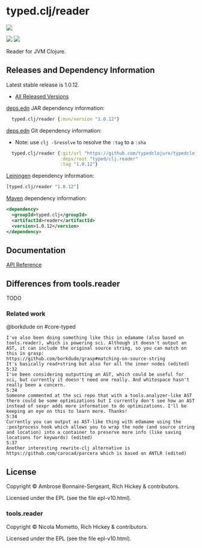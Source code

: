 <!-- DO NOT EDIT! Instead, edit `dev/resources/root-templates/typed/clj.reader/README.md` and run `./script/regen-selmer.sh` -->
# typed.clj/reader

<a href='https://typedclojure.org'><img src='../../doc/images/part-of-typed-clojure-project.png'></a>

<p>
  <a href='https://www.patreon.com/ambrosebs'><img src='../../doc/images/become_a_patron_button.png'></a>
  <a href='https://opencollective.com/typedclojure'><img src='../../doc/images/donate-to-our-collective.png'></a>
</p>

Reader for JVM Clojure.

## Releases and Dependency Information

Latest stable release is 1.0.12.

* [All Released Versions](https://clojars.org/typed.clj/reader)

[deps.edn](https://clojure.org/reference/deps_and_cli) JAR dependency information:

```clj
  typed.clj/reader {:mvn/version "1.0.12"}
```

[deps.edn](https://clojure.org/reference/deps_and_cli) Git dependency information:

- Note: use `clj -Sresolve` to resolve the `:tag` to a `:sha`

```clj
  typed.clj/reader {:git/url "https://github.com/typedclojure/typedclojure"
                    :deps/root "typed/clj.reader"
                    :tag "1.0.12"}
```

[Leiningen](https://github.com/technomancy/leiningen) dependency information:

```clojure
[typed.clj/reader "1.0.12"]
```

[Maven](https://maven.apache.org/) dependency information:

```XML
<dependency>
  <groupId>typed.clj</groupId>
  <artifactId>reader</artifactId>
  <version>1.0.12</version>
</dependency>
```

## Documentation

[API Reference](https://api.typedclojure.org/latest/typed.clj.reader/index.html)

## Differences from tools.reader

TODO

### Related work

@borkdude on #core-typed
```
I've also been doing something like this in edamame (also based on tools.reader), which is powering sci. Although it doesn't output an AST, it can include the original source string, so you can match on this in grasp:
https://github.com/borkdude/grasp#matching-on-source-string
It's basically read+string but also for all the inner nodes (edited) 
5:32
I've been considering outputting an AST, which could be useful for sci, but currently it doesn't need one really. And whitespace hasn't really been a concern.
5:34
Someone commented at the sci repo that with a tools.analyzer-like AST there could be some optimizations but I currently don't see how an AST instead of sexpr adds more information to do optimizations. I'll be keeping an eye on this to learn more. Thanks!
5:34
Currently you can output as AST-like thing with edamame using the :postprocess hook which allows you to wrap the node (and source string and location) into a container to preserve more info (like saving locations for keywords) (edited) 
5:37
Another interesting rewrite-clj alternative is https://github.com/carocad/parcera which is based on ANTLR (edited) 
```

## License

Copyright © Ambrose Bonnaire-Sergeant, Rich Hickey & contributors.

Licensed under the EPL (see the file epl-v10.html).

### tools.reader

Copyright © Nicola Mometto, Rich Hickey & contributors.

Licensed under the EPL (see the file epl-v10.html).
